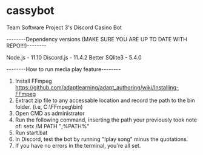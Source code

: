 # cassybot
Team Software Project 3's Discord Casino Bot

--------Dependency versions (MAKE SURE YOU ARE UP TO DATE WITH REPO!!!)--------

Node.js - 11.10
Discord.js - 11.4.2
Better SQlite3 - 5.4.0


--------How to run media play feature--------
1. Install FFmpeg https://github.com/adaptlearning/adapt_authoring/wiki/Installing-FFmpeg
2. Extract zip file to any accessable location and record the path to the bin folder. (i.e, C:\FFmpeg\bin)
3. Open CMD as administrator
4. Run the following command, inserting the path your previously took note of: 
	setx /M PATH "<YOUR-PATH-TO-BIN-HERE>;%PATH%"
5. Run start.bat
6. In Discord, test the bot by running "!play song" minus the quotations.
7. If you have no errors in the terminal, you're all set.